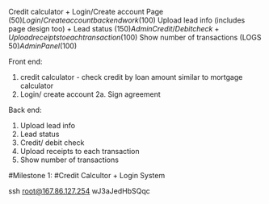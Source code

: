 Credit calculator + Login/Create account Page (50$)
Login/Createaccount backend work (100$)
Upload lead info (includes page design too) + Lead status (150$)
Admin Credit/Debit check + Upload receipts to each transaction (100$)
Show number of transactions (LOGS 50$)
Admin Panel (100$)


Front end:
1. credit calculator - check credit by loan amount similar to mortgage calculator
2. Login/ create account
2a. Sign agreement

Back end:
1. Upload lead info
2. Lead status
3. Credit/ debit check
4. Upload receipts to each transaction
5. Show number of transactions


#Milestone 1:
#Credit Calcultor + Login System



ssh root@167.86.127.254
wJ3aJedHbSQqc